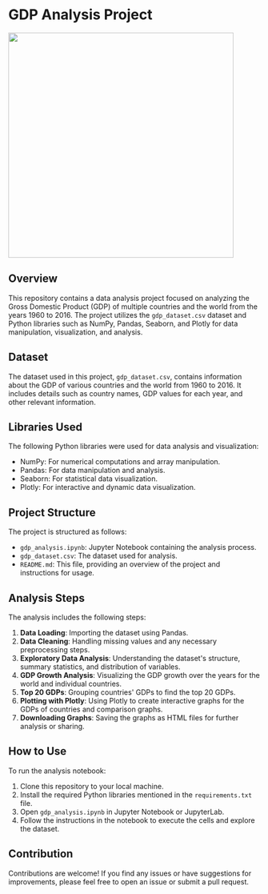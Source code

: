 # GDP Analysis Project

<img src="https://ourworldindata.org/grapher/thumbnail/national-gdp-constant-usd-wb.png?imType=twitter" height="450">

## Overview

This repository contains a data analysis project focused on analyzing the Gross Domestic Product (GDP) of multiple countries and the world from the years 1960 to 2016. The project utilizes the `gdp_dataset.csv` dataset and Python libraries such as NumPy, Pandas, Seaborn, and Plotly for data manipulation, visualization, and analysis.

## Dataset

The dataset used in this project, `gdp_dataset.csv`, contains information about the GDP of various countries and the world from 1960 to 2016. It includes details such as country names, GDP values for each year, and other relevant information.

## Libraries Used

The following Python libraries were used for data analysis and visualization:

- NumPy: For numerical computations and array manipulation.
- Pandas: For data manipulation and analysis.
- Seaborn: For statistical data visualization.
- Plotly: For interactive and dynamic data visualization.

## Project Structure

The project is structured as follows:

- `gdp_analysis.ipynb`: Jupyter Notebook containing the analysis process.
- `gdp_dataset.csv`: The dataset used for analysis.
- `README.md`: This file, providing an overview of the project and instructions for usage.

## Analysis Steps

The analysis includes the following steps:

1. **Data Loading**: Importing the dataset using Pandas.
2. **Data Cleaning**: Handling missing values and any necessary preprocessing steps.
3. **Exploratory Data Analysis**: Understanding the dataset's structure, summary statistics, and distribution of variables.
4. **GDP Growth Analysis**: Visualizing the GDP growth over the years for the world and individual countries.
5. **Top 20 GDPs**: Grouping countries' GDPs to find the top 20 GDPs.
6. **Plotting with Plotly**: Using Plotly to create interactive graphs for the GDPs of countries and comparison graphs.
7. **Downloading Graphs**: Saving the graphs as HTML files for further analysis or sharing.

## How to Use

To run the analysis notebook:

1. Clone this repository to your local machine.
2. Install the required Python libraries mentioned in the `requirements.txt` file.
3. Open `gdp_analysis.ipynb` in Jupyter Notebook or JupyterLab.
4. Follow the instructions in the notebook to execute the cells and explore the dataset.

## Contribution

Contributions are welcome! If you find any issues or have suggestions for improvements, please feel free to open an issue or submit a pull request.
